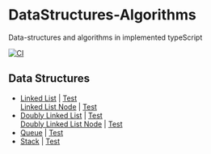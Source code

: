 # DataStructures-Algorithms

 Data-structures and algorithms in implemented typeScript

[![CI](https://github.com/SurjitSahoo/DataStructures-Algorithms/actions/workflows/Test.yml/badge.svg)](https://github.com/SurjitSahoo/DataStructures-Algorithms/actions/workflows/Test.yml)
## Data Structures

* [Linked List](src/dataStructures/LinkedList.ts) | [Test](src/dataStructures/test/LinkedList.test.ts)  
  [Linked List Node](src/dataStructures/LinkedListNode.ts) | [Test](src/dataStructures/test/LinkedListNode.test.ts)
* [Doubly Linked List](src/dataStructures/DoublyLinkedList.ts) | [Test](src/dataStructures/test/DoublyLinkedListNode.test.ts)  
  [Doubly Linked List Node](src/dataStructures/DoublyLinkedListNode.ts) | [Test](src/dataStructures/test/DoublyLinkedListNode.test.ts)
* [Queue](src/dataStructures/Queue.ts) | [Test](src/dataStructures/test/Queue.test.ts)
* [Stack](src/dataStructures/Stack.ts) | [Test](src/dataStructures/test/Stack.test.ts)
